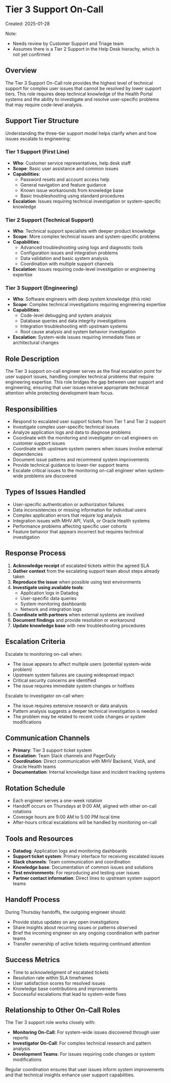 # Tier 3 Support On-Call

Created: 2025-01-28

Note:
- Needs review by Customer Support and Triage team
- Assumes there is a Tier 2 Support in the Help Desk hierachy, which is not yet confirmed

## Overview

The Tier 3 Support On-Call role provides the highest level of technical support for complex user issues that cannot be resolved by lower support tiers. This role requires deep technical knowledge of the Health Portal systems and the ability to investigate and resolve user-specific problems that may require code-level analysis.

## Support Tier Structure

Understanding the three-tier support model helps clarify when and how issues escalate to engineering:

### Tier 1 Support (First Line)
- **Who**: Customer service representatives, help desk staff
- **Scope**: Basic user assistance and common issues
- **Capabilities**:
  - Password resets and account access help
  - General navigation and feature guidance
  - Known issue workarounds from knowledge base
  - Basic troubleshooting using standard procedures
- **Escalation**: Issues requiring technical investigation or system-specific knowledge

### Tier 2 Support (Technical Support)
- **Who**: Technical support specialists with deeper product knowledge
- **Scope**: More complex technical issues and system-specific problems
- **Capabilities**:
  - Advanced troubleshooting using logs and diagnostic tools
  - Configuration issues and integration problems
  - Data validation and basic system analysis
  - Coordination with multiple support channels
- **Escalation**: Issues requiring code-level investigation or engineering expertise

### Tier 3 Support (Engineering)
- **Who**: Software engineers with deep system knowledge (this role)
- **Scope**: Complex technical investigations requiring engineering expertise
- **Capabilities**:
  - Code-level debugging and system analysis
  - Database queries and data integrity investigations
  - Integration troubleshooting with upstream systems
  - Root cause analysis and system behavior investigation
- **Escalation**: System-wide issues requiring immediate fixes or architectural changes

## Role Description

The Tier 3 support on-call engineer serves as the final escalation point for user support issues, handling complex technical problems that require engineering expertise. This role bridges the gap between user support and engineering, ensuring that user issues receive appropriate technical attention while protecting development team focus.

## Responsibilities

- Respond to escalated user support tickets from Tier 1 and Tier 2 support
- Investigate complex user-specific technical issues
- Analyze application logs and data to diagnose problems
- Coordinate with the monitoring and investigator on-call engineers on customer support issues
- Coordinate with upstream system owners when issues involve external dependencies
- Document issue patterns and recommend system improvements
- Provide technical guidance to lower-tier support teams
- Escalate critical issues to the monitoring on-call engineer when system-wide problems are discovered

## Types of Issues Handled

- User-specific authentication or authorization failures
- Data inconsistencies or missing information for individual users
- Complex application errors that require log analysis
- Integration issues with MHV API, VistA, or Oracle Health systems
- Performance problems affecting specific user cohorts
- Feature behavior that appears incorrect but requires technical investigation

## Response Process

1. **Acknowledge receipt** of escalated tickets within the agreed SLA
2. **Gather context** from the escalating support team about steps already taken
3. **Reproduce the issue** when possible using test environments
4. **Investigate using available tools**:
   - Application logs in Datadog
   - User-specific data queries
   - System monitoring dashboards
   - Network and integration logs
5. **Coordinate with partners** when external systems are involved
6. **Document findings** and provide resolution or workaround
7. **Update knowledge base** with new troubleshooting procedures

## Escalation Criteria

Escalate to monitoring on-call when:
- The issue appears to affect multiple users (potential system-wide problem)
- Upstream system failures are causing widespread impact
- Critical security concerns are identified
- The issue requires immediate system changes or hotfixes

Escalate to investigator on-call when:
- The issue requires extensive research or data analysis
- Pattern analysis suggests a deeper technical investigation is needed
- The problem may be related to recent code changes or system modifications

## Communication Channels

- **Primary**: Tier 3 support ticket system
- **Escalation**: Team Slack channels and PagerDuty
- **Coordination**: Direct communication with MHV Backend, VistA, and Oracle Health teams
- **Documentation**: Internal knowledge base and incident tracking systems

## Rotation Schedule

- Each engineer serves a one-week rotation
- Handoff occurs on Thursdays at 9:00 AM, aligned with other on-call rotations
- Coverage hours are 9:00 AM to 5:00 PM local time
- After-hours critical escalations will be handled by monitoring on-call

## Tools and Resources

- **Datadog**: Application logs and monitoring dashboards
- **Support ticket system**: Primary interface for receiving escalated issues
- **Slack channels**: Team communication and coordination
- **Knowledge base**: Documentation of common issues and solutions
- **Test environments**: For reproducing and testing user issues
- **Partner contact information**: Direct lines to upstream system support teams

## Handoff Process

During Thursday handoffs, the outgoing engineer should:
- Provide status updates on any open investigations
- Share insights about recurring issues or patterns observed
- Brief the incoming engineer on any ongoing coordination with partner teams
- Transfer ownership of active tickets requiring continued attention

## Success Metrics

- Time to acknowledgment of escalated tickets
- Resolution rate within SLA timeframes
- User satisfaction scores for resolved issues
- Knowledge base contributions and improvements
- Successful escalations that lead to system-wide fixes

## Relationship to Other On-Call Roles

The Tier 3 support role works closely with:
- **Monitoring On-Call**: For system-wide issues discovered through user reports
- **Investigator On-Call**: For complex technical research and pattern analysis
- **Development Teams**: For issues requiring code changes or system modifications

Regular coordination ensures that user issues inform system improvements and that technical insights enhance user support capabilities.
